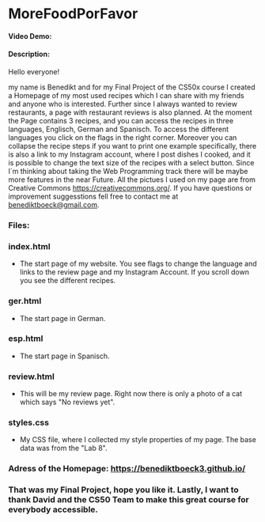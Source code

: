 # MoreFoodPorFavor
#### Video Demo:
#### Description:

Hello everyone!

my name is Benedikt and for my Final Project of the CS50x course I created a Homepage of my most used recipes which I can share with my
friends and anyone who is interested. Further since I always wanted to review restaurants, a page with restaurant reviews is also planned.
At the moment the Page contains 3 recipes, and you can access the recipes in three languages, Englisch, German and Spanisch. To access the
different languages you click on the flags in the right corner. Moreover you can collapse the recipe steps if you want to print one example
specifically, there is also a link to my Instagram account, where I post dishes I cooked, and it is possible to change the text size
of the recipes with a select button.
Since I´m thinking about taking the Web Programming track there will be maybe more features in the near Future. All the pictues I used on
my page are from Creative Commons <https://creativecommons.org/>.
If you have questions or improvement suggesstions fell free to contact me at benediktboeck@gmail.com.

### Files:
### index.html
- The start page of my website. You see flags to change the language and links to the review page and my Instagram Account. If you scroll down you see the different recipes.

### ger.html
- The start page in German.

### esp.html
- The start page in Spanisch.

### review.html
- This will be my review page. Right now there is only a photo of a cat which says "No reviews yet".

### styles.css
- My CSS file, where I collected my style properties of my page. The base data was from the "Lab 8".


### Adress of the Homepage: <https://benediktboeck3.github.io/>

### That was my Final Project, hope you like it. Lastly, I want to thank David and the CS50 Team to make this great course for everybody accessible.